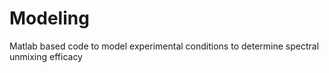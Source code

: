 # Modeling
Matlab based code to model experimental conditions to determine spectral unmixing efficacy
